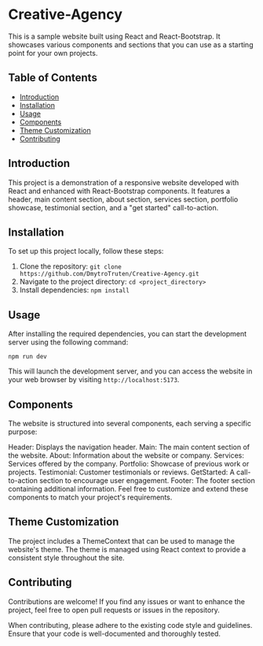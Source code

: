 # Creative-Agency

This is a sample website built using React and React-Bootstrap. It showcases various components and sections that you can use as a starting point for your own projects.

## Table of Contents

- [Introduction](#introduction)
- [Installation](#installation)
- [Usage](#usage)
- [Components](#components)
- [Theme Customization](#theme-customization)
- [Contributing](#contributing)

## Introduction

This project is a demonstration of a responsive website developed with React and enhanced with React-Bootstrap components. It features a header, main content section, about section, services section, portfolio showcase, testimonial section, and a "get started" call-to-action.

## Installation

To set up this project locally, follow these steps:

1. Clone the repository: `git clone https://github.com/DmytroTruten/Creative-Agency.git`
2. Navigate to the project directory: `cd <project_directory>`
3. Install dependencies: `npm install`

## Usage

After installing the required dependencies, you can start the development server using the following command:

`npm run dev`

This will launch the development server, and you can access the website in your web browser by visiting `http://localhost:5173`.

## Components
The website is structured into several components, each serving a specific purpose:

Header: Displays the navigation header.
Main: The main content section of the website.
About: Information about the website or company.
Services: Services offered by the company.
Portfolio: Showcase of previous work or projects.
Testimonial: Customer testimonials or reviews.
GetStarted: A call-to-action section to encourage user engagement.
Footer: The footer section containing additional information.
Feel free to customize and extend these components to match your project's requirements.

## Theme Customization
The project includes a ThemeContext that can be used to manage the website's theme. The theme is managed using React context to provide a consistent style throughout the site.

## Contributing
Contributions are welcome! If you find any issues or want to enhance the project, feel free to open pull requests or issues in the repository.

When contributing, please adhere to the existing code style and guidelines. Ensure that your code is well-documented and thoroughly tested.
